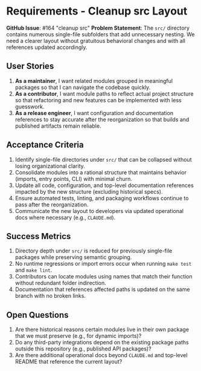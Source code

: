 <!-- markdownlint-disable MD013 -->
# Requirements - Cleanup src Layout

**GitHub Issue**: #164 "cleanup src"
**Problem Statement**: The `src/` directory contains numerous single-file subfolders that add unnecessary nesting. We need a clearer layout without gratuitous behavioral changes and with all references updated accordingly.

## User Stories

1. **As a maintainer**, I want related modules grouped in meaningful packages so that I can navigate the codebase quickly.
2. **As a contributor**, I want module paths to reflect actual project structure so that refactoring and new features can be implemented with less guesswork.
3. **As a release engineer**, I want configuration and documentation references to stay accurate after the reorganization so that builds and published artifacts remain reliable.

## Acceptance Criteria

1. Identify single-file directories under `src/` that can be collapsed without losing organizational clarity.
2. Consolidate modules into a rational structure that maintains behavior (imports, entry points, CLI) with minimal churn.
3. Update all code, configuration, and top-level documentation references impacted by the new structure (excluding historical specs).
4. Ensure automated tests, linting, and packaging workflows continue to pass after the reorganization.
5. Communicate the new layout to developers via updated operational docs where necessary (e.g., `CLAUDE.md`).

## Success Metrics

1. Directory depth under `src/` is reduced for previously single-file packages while preserving semantic grouping.
2. No runtime regressions or import errors occur when running `make test` and `make lint`.
3. Contributors can locate modules using names that match their function without redundant folder indirection.
4. Documentation that references affected paths is updated on the same branch with no broken links.

## Open Questions

1. Are there historical reasons certain modules live in their own package that we must preserve (e.g., for dynamic imports)?
2. Do any third-party integrations depend on the existing package paths outside this repository (e.g., published API packages)?
3. Are there additional operational docs beyond `CLAUDE.md` and top-level README that reference the current layout?
